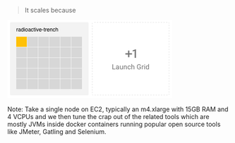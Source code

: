 > It scales because

![](images/it-scales-because.png)

Note:
Take a single node on EC2, typically an m4.xlarge with 15GB RAM and 4 VCPUs and we then tune the crap out of the related tools which are mostly JVMs inside docker containers running popular open source tools like JMeter, Gatling and Selenium.
